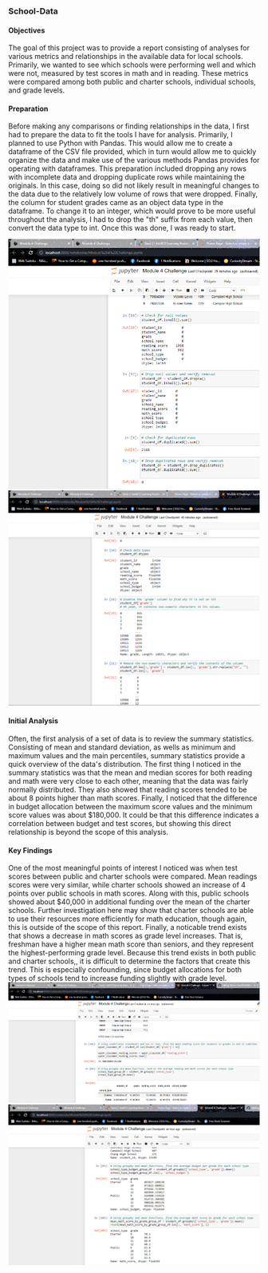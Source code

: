 ### School-Data
#### Objectives
The goal of this project was to provide a report consisting of analyses for various metrics and relationships in the available data for local schools. Primarily, we wanted to see which schools were performing well and which were not, measured by test scores in math and in reading. These metrics were compared among both public and charter schools, individual schools, and grade levels. 

#### Preparation
Before making any comparisons or finding relationships in the data, I first had to prepare the data to fit the tools I have for analysis. Primarily, I planned to use Python with Pandas. This would allow me to create a dataframe of the CSV file provided, which in turn would allow me to quickly organize the data and make use of the various methods Pandas provides for operating with dataframes. This preparation included dropping any rows with incomplete data and dropping duplicate rows while maintaining the originals. In this case, doing so did not likely result in meaningful changes to the data due to the relatively low volume of rows that were dropped. Finally, the column for student grades came as an object data type in the dataframe. To change it to an integer, which would prove to be more useful throughout the analysis, I had to drop the "th" suffix from each value, then convert the data type to int. Once this was done, I was ready to start.

![Preparing the data](https://github.com/veachk90/School-Data/blob/main/Data_Preparation1.png)
![Preparing the data](https://github.com/veachk90/School-Data/blob/main/Data_Preparation2.png)

#### Initial Analysis
Often, the first analysis of a set of data is to review the summary statistics. Consisting of mean and standard deviation, as wells as minimum and maximum values and the main percentiles, summary statistics provide a quick overview of the data's distribution. The first thing I noticed in the summary statistics was that the mean and median scores for both reading and math were very close to each other, meaning that the data was fairly normally distributed. They also showed that reading scores tended to be about 8 points higher than math scores. Finally, I noticed that the difference in budget allocation between the maximum score values and the minimum score values was about $180,000. It could be that this difference indicates a correlation between budget and test scores, but showing this direct relationship is beyond the scope of this analysis.

#### Key Findings
One of the most meaningful points of interest I noticed was when test scores between public and charter schools were compared. Mean readings scores were very similar, while charter schools showed an increase of 4 points over public schools in math scores. Along with this, public schools showed about $40,000 in additional funding over the mean of the charter schools. Further investigation here may show that charter schools are able to use their resources more efficiently for math education, though again, this is outside of the scope of this report. Finally, a noticable trend exists that shows a decrease in math scores as grade level increases. That is, freshman have a higher mean math score than seniors, and they represent the highest-performing grade level. Because this trend exists in both public and charter schools,, it is difficult to determine the factors that create this trend. This is especially confounding, since budget allocations for both types of schools tend to increase funding slightly with grade level. 
![Key findings](https://github.com/veachk90/School-Data/blob/main/Key_Findings1.png)
![Key findings](https://github.com/veachk90/School-Data/blob/main/Key_Findings2.png)
